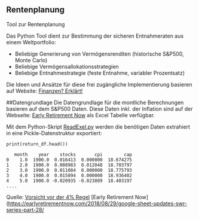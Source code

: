 ## Rentenplanung
Tool zur Rentenplanung

Das Python Tool dient zur Bestimmung der sicheren Entnahmeraten aus einem Weltportfolio:

* Beliebige Generierung von Vermögensrenditen (historische S&P500, Monte Carlo)
* Beliebige Vermögensallokationsstrategien
* Beliebige Entnahmestrategie (feste Entnahme, variabler Prozentsatz)

Die Ideen und Ansätze für diese frei zugängliche Implementierung basieren auf Website: [Finanzen? Erklärt!](https://www.finanzen-erklaert.de/)

##Datengrundlage
Die Datengrundlage für die montliche Berechnungen basieren auf dem S&P500 Daten. Diese Daten inkl. der Inflation sind auf der Webseite:
[Early Retirement Now](https://earlyretirementnow.com/2018/08/29/google-sheet-updates-swr-series-part-28/) als Excel Tabelle verfügbar.

Mit dem Python-Skript [ReadExel.py](https://github.com/ThoEngel/rentenplanung/blob/main/ReadExcel.py) werden die benötigen Daten extrahiert
in eine Pickle-Datenstruktur exportiert:

```
print(return_df.head())

   month    year    stocks       cpi        cap
0    1.0  1900.0  0.016413  0.000000  18.674275
1    2.0  1900.0  0.008983  0.012048  18.703797
2    3.0  1900.0  0.011084  0.000000  18.775793
3    4.0  1900.0  0.015894  0.000000  18.936402
4    5.0  1900.0 -0.020935 -0.023809  18.403197
....

```



Quelle: 
[Vorsicht vor der 4% Regel]( https://www.finanzen-erklaert.de/vorsicht-vor-der-4-regel/)
[Early Retirement Now](https://earlyretirementnow.com/2018/08/29/google-sheet-updates-swr-series-part-28/


